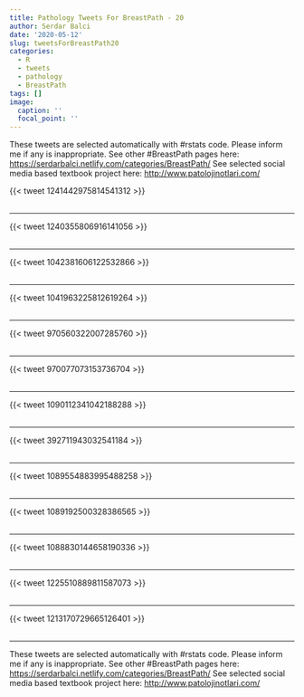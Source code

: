 ```yaml
---
title: Pathology Tweets For BreastPath - 20
author: Serdar Balci
date: '2020-05-12'
slug: tweetsForBreastPath20
categories:
  - R
  - tweets
  - pathology
  - BreastPath
tags: []
image:
  caption: ''
  focal_point: ''
---
```



These tweets are selected automatically with #rstats code. Please inform me if any is inappropriate.
See other #BreastPath pages here: https://serdarbalci.netlify.com/categories/BreastPath/ 
See selected social media based textbook project here: http://www.patolojinotlari.com/

{{< tweet 1241442975814541312 >}}
<br>
<br>
<hr>
{{< tweet 1240355806916141056 >}}
<br>
<br>
<hr>
{{< tweet 1042381606122532866 >}}
<br>
<br>
<hr>
{{< tweet 1041963225812619264 >}}
<br>
<br>
<hr>
{{< tweet 970560322007285760 >}}
<br>
<br>
<hr>
{{< tweet 970077073153736704 >}}
<br>
<br>
<hr>
{{< tweet 1090112341042188288 >}}
<br>
<br>
<hr>
{{< tweet 392711943032541184 >}}
<br>
<br>
<hr>
{{< tweet 1089554883995488258 >}}
<br>
<br>
<hr>
{{< tweet 1089192500328386565 >}}
<br>
<br>
<hr>
{{< tweet 1088830144658190336 >}}
<br>
<br>
<hr>
{{< tweet 1225510889811587073 >}}
<br>
<br>
<hr>
{{< tweet 1213170729665126401 >}}
<br>
<br>
<hr>


These tweets are selected automatically with #rstats code. Please inform me if any is inappropriate.
See other #BreastPath pages here: https://serdarbalci.netlify.com/categories/BreastPath/ 
See selected social media based textbook project here: http://www.patolojinotlari.com/

